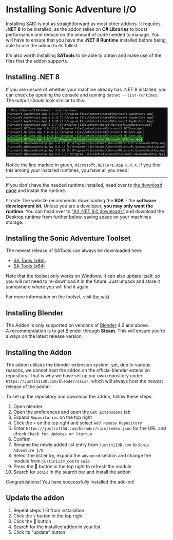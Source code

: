 # Installing Sonic Adventure I/O

Installing SAIO is not as straightforward as most other addons. It requires **.NET 8** to be installed, as the addon relies on **C# Libraries** to boost performance and reduce on the amount of code needed to manage. You will have to ensure that you have the **.NET 8 Runtime** installed before being able to use the addon to its fullest.

It's also worth installing **SATools** to be able to obtain and make use of the files that the addon supports.

## Installing .NET 8

If you are unsure of whether your machine already has .NET 8 installed, you can check by opening the console and running `dotnet --list-runtimes`.
<br/> The output should look similar to this:

![Screenshot of a windows commandline interface showing the installed dotnet runtimes.](../img/installing_dotnet8.png)

Notice the line marked in green, `Microsoft.NETCore.App 8.X.X`. if you find this among your installed runtimes, you have all you need!

---

If you don't have the needed runtime installed, head over to [the download page](https://dotnet.microsoft.com/en-us/download) and install the runtime.

!!! note
	The website recommends downloading the **SDK** - the **software development kit**. Unless you are a developer, **you may only want the runtime**. You can head over to ["All .NET 8.0 downloads"](https://dotnet.microsoft.com/en-us/download/dotnet/8.0) and download the Desktop runtime from further below, saving space on your machines storage.

## Installing the Sonic Adventure Toolset

The newest release of SATools can always be downloaded here:

- [SA Tools (x86)](https://mm.reimuhakurei.net/SA%20Tools%20x86.7z).
- [SA Tools (x64)](https://mm.reimuhakurei.net/SA%20Tools%20x64.7z)

Note that the toolset only works on Windows.
It can also update itself, so you will not need to re-download it in the future. Just unpack and store it somewhere where you will find it again.

For more information on the toolset, visit [the wiki](https://github.com/X-Hax/sa_tools/wiki).

## Installing Blender

The Addon is only supported on versions of [Blender](https://blender.org) 4.2 and above.
<br/> A recommendation is to get Blender through [**Steam**](https://store.steampowered.com/app/365670). This will ensure you're always on the latest release version.

## Installing the Addon
The addon utilizes the blender extension system, yet, due to various reasons, we cannot host the addon on the official blender extension repository.
That is why we have set up our own repository under `https://Justin113D.com/blender/saio/`, which will always host the newest release of the addon.

To set up the repository and download the addon, follow these steps:

1. Open blender
2. Open the preferences and open the `Get Extensions` tab
3. Expand `Repositories` on the top right
4. Click the `+` on the top right and select `Add remote Repository`
5. Enter `https://justin113d.com/blender/saio/index.json` for the URL and check `Check for Updates on Startup`
6. Confirm
7. Rename the newly added list entry from `Justin113D.com` to `Sonic Adventure I/O`
8. Select the list entry, expand the `advanced` section and change the module from `justin113d_com` to `saio`
9. Press the 🔄 button in the top right to refresh the module
10. Search for `sonic` in the search bar and install the addon

Congratulations! You have successfully installed the add-on!

## Update the addon
1. Repeat steps 1-3 from installation
2. Click  the `V` button in the top right
3. Click the 🔄 button
4. Search for the installed addon in your list
5. Click its "update" button

